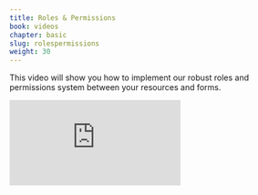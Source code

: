 ```yaml
---
title: Roles & Permissions
book: videos
chapter: basic
slug: rolespermissions
weight: 30
---
```


This video will show you how to implement our robust roles and permissions system between your resources and forms.

<div class="embed-responsive embed-responsive-16by9">
  <iframe class="embed-responsive-item" src="https://www.youtube.com/embed/FVMAXtYiUFU?rel=0&amp;showinfo=0" frameborder="0" allowfullscreen></iframe>
</div>
